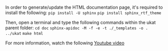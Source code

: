 In order to generate/update the HTML documentation page, it's required to install the following:
`pip install -U sphinx`
`pip install sphinx_rtf_theme`

Then, open a terminal and type the following commands within the ukat parent folder:
`cd doc`
`sphinx-apidoc -M -f -e -t ./_templates -o . ../ukat`
`make html`

For more information, watch the following [Youtube video](https://www.youtube.com/watch?v=b4iFyrLQQh4)

